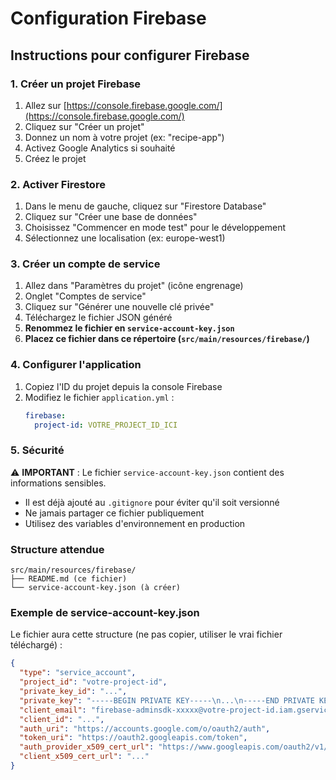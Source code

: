 # Configuration Firebase

## Instructions pour configurer Firebase

### 1. Créer un projet Firebase

1. Allez sur [https://console.firebase.google.com/](https://console.firebase.google.com/)
2. Cliquez sur "Créer un projet"
3. Donnez un nom à votre projet (ex: "recipe-app")
4. Activez Google Analytics si souhaité
5. Créez le projet

### 2. Activer Firestore

1. Dans le menu de gauche, cliquez sur "Firestore Database"
2. Cliquez sur "Créer une base de données"
3. Choisissez "Commencer en mode test" pour le développement
4. Sélectionnez une localisation (ex: europe-west1)

### 3. Créer un compte de service

1. Allez dans "Paramètres du projet" (icône engrenage)
2. Onglet "Comptes de service"
3. Cliquez sur "Générer une nouvelle clé privée"
4. Téléchargez le fichier JSON généré
5. **Renommez le fichier en `service-account-key.json`**
6. **Placez ce fichier dans ce répertoire (`src/main/resources/firebase/`)**

### 4. Configurer l'application

1. Copiez l'ID du projet depuis la console Firebase
2. Modifiez le fichier `application.yml` :
   ```yaml
   firebase:
     project-id: VOTRE_PROJECT_ID_ICI
   ```

### 5. Sécurité

⚠️ **IMPORTANT** : Le fichier `service-account-key.json` contient des informations sensibles.

- Il est déjà ajouté au `.gitignore` pour éviter qu'il soit versionné
- Ne jamais partager ce fichier publiquement
- Utilisez des variables d'environnement en production

### Structure attendue

```
src/main/resources/firebase/
├── README.md (ce fichier)
└── service-account-key.json (à créer)
```

### Exemple de service-account-key.json

Le fichier aura cette structure (ne pas copier, utiliser le vrai fichier téléchargé) :

```json
{
  "type": "service_account",
  "project_id": "votre-project-id",
  "private_key_id": "...",
  "private_key": "-----BEGIN PRIVATE KEY-----\n...\n-----END PRIVATE KEY-----\n",
  "client_email": "firebase-adminsdk-xxxxx@votre-project-id.iam.gserviceaccount.com",
  "client_id": "...",
  "auth_uri": "https://accounts.google.com/o/oauth2/auth",
  "token_uri": "https://oauth2.googleapis.com/token",
  "auth_provider_x509_cert_url": "https://www.googleapis.com/oauth2/v1/certs",
  "client_x509_cert_url": "..."
}
```
